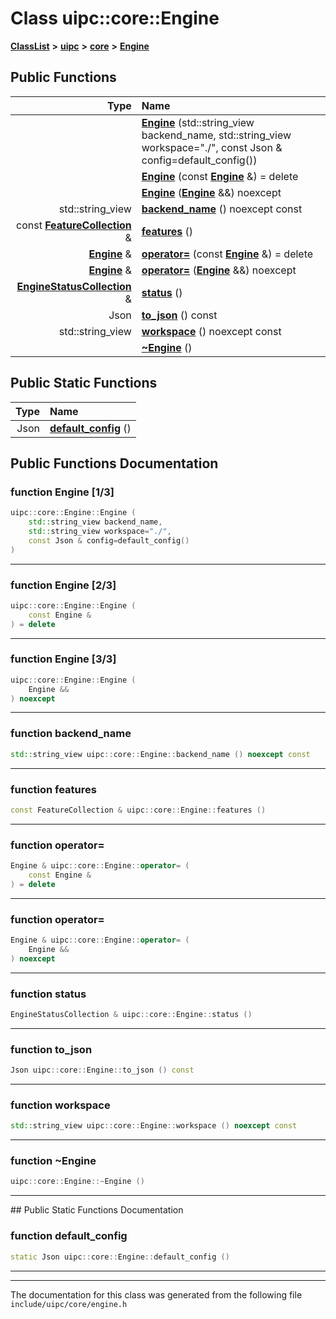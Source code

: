 

# Class uipc::core::Engine



[**ClassList**](annotated.md) **>** [**uipc**](namespaceuipc.md) **>** [**core**](namespaceuipc_1_1core.md) **>** [**Engine**](classuipc_1_1core_1_1_engine.md)










































## Public Functions

| Type | Name |
| ---: | :--- |
|   | [**Engine**](#function-engine-13) (std::string\_view backend\_name, std::string\_view workspace="./", const Json & config=default\_config()) <br> |
|   | [**Engine**](#function-engine-23) (const [**Engine**](classuipc_1_1core_1_1_engine.md) &) = delete<br> |
|   | [**Engine**](#function-engine-33) ([**Engine**](classuipc_1_1core_1_1_engine.md) &&) noexcept<br> |
|  std::string\_view | [**backend\_name**](#function-backend_name) () noexcept const<br> |
|  const [**FeatureCollection**](classuipc_1_1core_1_1_feature_collection.md) & | [**features**](#function-features) () <br> |
|  [**Engine**](classuipc_1_1core_1_1_engine.md) & | [**operator=**](#function-operator) (const [**Engine**](classuipc_1_1core_1_1_engine.md) &) = delete<br> |
|  [**Engine**](classuipc_1_1core_1_1_engine.md) & | [**operator=**](#function-operator_1) ([**Engine**](classuipc_1_1core_1_1_engine.md) &&) noexcept<br> |
|  [**EngineStatusCollection**](classuipc_1_1core_1_1_engine_status_collection.md) & | [**status**](#function-status) () <br> |
|  Json | [**to\_json**](#function-to_json) () const<br> |
|  std::string\_view | [**workspace**](#function-workspace) () noexcept const<br> |
|   | [**~Engine**](#function-engine) () <br> |


## Public Static Functions

| Type | Name |
| ---: | :--- |
|  Json | [**default\_config**](#function-default_config) () <br> |


























## Public Functions Documentation




### function Engine [1/3]

```C++
uipc::core::Engine::Engine (
    std::string_view backend_name,
    std::string_view workspace="./",
    const Json & config=default_config()
) 
```




<hr>



### function Engine [2/3]

```C++
uipc::core::Engine::Engine (
    const Engine &
) = delete
```




<hr>



### function Engine [3/3]

```C++
uipc::core::Engine::Engine (
    Engine &&
) noexcept
```




<hr>



### function backend\_name 

```C++
std::string_view uipc::core::Engine::backend_name () noexcept const
```




<hr>



### function features 

```C++
const FeatureCollection & uipc::core::Engine::features () 
```




<hr>



### function operator= 

```C++
Engine & uipc::core::Engine::operator= (
    const Engine &
) = delete
```




<hr>



### function operator= 

```C++
Engine & uipc::core::Engine::operator= (
    Engine &&
) noexcept
```




<hr>



### function status 

```C++
EngineStatusCollection & uipc::core::Engine::status () 
```




<hr>



### function to\_json 

```C++
Json uipc::core::Engine::to_json () const
```




<hr>



### function workspace 

```C++
std::string_view uipc::core::Engine::workspace () noexcept const
```




<hr>



### function ~Engine 

```C++
uipc::core::Engine::~Engine () 
```




<hr>
## Public Static Functions Documentation




### function default\_config 

```C++
static Json uipc::core::Engine::default_config () 
```




<hr>

------------------------------
The documentation for this class was generated from the following file `include/uipc/core/engine.h`

